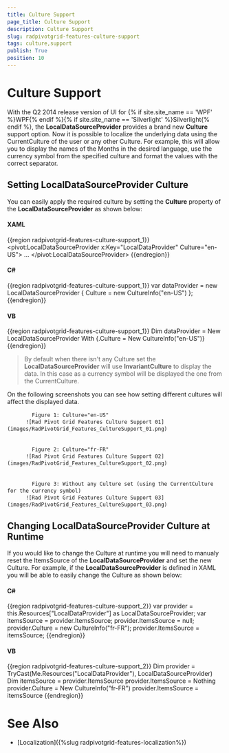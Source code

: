 ```yaml
---
title: Culture Support
page_title: Culture Support
description: Culture Support
slug: radpivotgrid-features-culture-support
tags: culture,support
publish: True
position: 10
---
```


# Culture Support



With the Q2 2014 release version of UI for {% if site.site_name == 'WPF' %}WPF{% endif %}{% if site.site_name == 'Silverlight' %}Silverlight{% endif %}, the __LocalDataSourceProvider__
        provides a brand new __Culture__ support option. Now it is possible to localize the underlying data using the CurrentCulture of the user or any other Culture.
        For example, this will allow you to display the names of the Months in the desired language, use the currency symbol from the specified culture and format the values with the correct separator.
      

## Setting LocalDataSourceProvider Culture

You can easily apply the required culture by setting the __Culture__ property of the __LocalDataSourceProvider__ as shown below:
        

#### __XAML__

{{region radpivotgrid-features-culture-support_1}}
	<pivot:LocalDataSourceProvider x:Key="LocalDataProvider" Culture="en-US">
		...
	</pivot:LocalDataSourceProvider>
	{{endregion}}



#### __C#__

{{region radpivotgrid-features-culture-support_1}}
	var dataProvider = new LocalDataSourceProvider { Culture = new CultureInfo("en-US") };
	{{endregion}}



#### __VB__

{{region radpivotgrid-features-culture-support_1}}
	Dim dataProvider = New LocalDataSourceProvider With {.Culture = New CultureInfo("en-US")}
	{{endregion}}



>By default when there isn't any Culture set the __LocalDataSourceProvider__ will use __InvariantCulture__ to display the data.
            In this case as a currency symbol will be displayed the one from the CurrentCulture.
          

On the following screenshots you can see how setting different cultures will affect the displayed data.


            Figure 1: Culture="en-US"
          ![Rad Pivot Grid Features Culture Support 01](images/RadPivotGrid_Features_CultureSupport_01.png)


            Figure 2: Culture="fr-FR"
          ![Rad Pivot Grid Features Culture Support 02](images/RadPivotGrid_Features_CultureSupport_02.png)


            Figure 3: Without any Culture set (using the CurrentCulture for the currency symbol)
          ![Rad Pivot Grid Features Culture Support 03](images/RadPivotGrid_Features_CultureSupport_03.png)

## Changing LocalDataSourceProvider Culture at Runtime

If you would like to change the Culture at runtime you will need to manualy reset the ItemsSource of the __LocalDataSourceProvider__ and set the new Culture. 
          For example, if the __LocalDataSourceProvider__ is defined in XAML you will be able to easily change the Culture as shown below:
        

#### __C#__

{{region radpivotgrid-features-culture-support_2}}
	var provider = this.Resources["LocalDataProvider"] as LocalDataSourceProvider;
	var itemsSource = provider.ItemsSource;
	provider.ItemsSource = null;
	provider.Culture = new CultureInfo("fr-FR");
	provider.ItemsSource = itemsSource;
	{{endregion}}



#### __VB__

{{region radpivotgrid-features-culture-support_2}}
	Dim provider = TryCast(Me.Resources("LocalDataProvider"), LocalDataSourceProvider)
	Dim itemsSource = provider.ItemsSource
	provider.ItemsSource = Nothing
	provider.Culture = New CultureInfo("fr-FR")
	provider.ItemsSource = itemsSource
	{{endregion}}



# See Also

 * [Localization]({%slug radpivotgrid-features-localization%})

